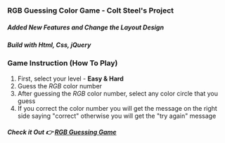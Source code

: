 ### RGB Guessing Color Game - Colt Steel's Project

##### Added New Features and Change the Layout Design

##### Build with Html, Css, jQuery

### Game Instruction (How To Play)

1. First, select your level - **Easy & Hard**
2. Guess the _RGB_ color number
3. After guessing the _RGB_ color number, select any color circle that you guess
4. If you correct the color number you will get the message on the right side saying "correct" otherwise you will get the "try again" message

##### Check it Out 👉 [RGB Guessing Game]

[rgb guessing game]: https://nabintmg.github.io/RGB-Color-Guessing-Game/
